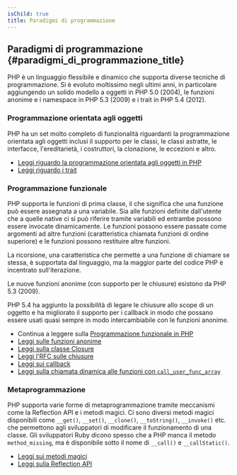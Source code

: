 ```yaml
---
isChild: true
title: Paradigmi di programmazione
---
```


## Paradigmi di programmazione {#paradigmi_di_programmazione_title}

PHP è un linguaggio flessibile e dinamico che supporta diverse tecniche di programmazione. Si è evoluto moltissimo negli
ultimi anni, in particolare aggiungendo un solido modello a oggetti in PHP 5.0 (2004), le funzioni anonime e i namespace
in PHP 5.3 (2009) e i trait in PHP 5.4 (2012).

### Programmazione orientata agli oggetti

PHP ha un set molto completo di funzionalità riguardanti la programmazione orientata agli oggetti inclusi il supporto per
le classi, le classi astratte, le interfacce, l'ereditarietà, i costruttori, la clonazione, le eccezioni e altro.

* [Leggi riguardo la programmazione orientata agli oggetti in PHP][oop]
* [Leggi riguardo i trait][traits]

### Programmazione funzionale

PHP supporta le funzioni di prima classe, il che significa che una funzione può essere assegnata a una variabile. Sia
alle funzioni definite dall'utente che a quelle native ci si può riferire tramite variabili ed entrambe possono essere
invocate dinamicamente. Le funzioni possono essere passate come argomenti ad altre funzioni (caratteristica chiamata
funzioni di ordine superiore) e le funzioni possono restituire altre funzioni.

La ricorsione, una caratteristica che permette a una funzione di chiamare se stessa, è supportata dal linguaggio, ma la
maggior parte del codice PHP è incentrato sull'iterazione.

Le nuove funzioni anonime (con supporto per le chiusure) esistono da PHP 5.3 (2009).

PHP 5.4 ha aggiunto la possibilità di legare le chiusure allo scope di un oggetto e ha migliorato il supporto per i
callback in modo che possano essere usati quasi sempre in modo intercambiabile con le funzioni anonime.

* Continua a leggere sulla [Programmazione funzionale in PHP](/pages/Functional-Programming.html)
* [Leggi sulle funzioni anonime][anonymous-functions]
* [Leggi sulla classe Closure][closure-class]
* [Leggi l'RFC sulle chiusure][closures-rfc]
* [Leggi sui callback][callables]
* [Leggi sulla chiamata dinamica alle funzioni con `call_user_func_array`][call-user-func-array]

### Metaprogrammazione

PHP supporta varie forme di metaprogrammazione tramite meccanismi come la Reflection API e i metodi magici. Ci sono
diversi metodi magici disponibili come `__get()`, `__set()`, `__clone()`, `__toString()`, `__invoke()` etc. che
permettono agli sviluppatori di modificare il funzionamento di una classe. Gli sviluppatori Ruby dicono spesso che a PHP
manca il metodo `method_missing`, ma è disponibile sotto il nome di `__call()` e `__callStatic()`.

* [Leggi sui metodi magici][magic-methods]
* [Leggi sulla Reflection API][reflection]

[namespaces]: http://php.net/manual/it/language.namespaces.php
[overloading]: http://php.net/manual/it/language.oop5.overloading.php
[oop]: http://www.php.net/manual/it/language.oop5.php
[anonymous-functions]: http://www.php.net/manual/it/functions.anonymous.php
[closure-class]: http://php.net/manual/it/class.closure.php
[callables]: http://php.net/manual/it/language.types.callable.php
[magic-methods]: http://php.net/manual/it/language.oop5.magic.php
[reflection]: http://www.php.net/manual/it/intro.reflection.php
[traits]: http://www.php.net/traits
[call-user-func-array]: http://php.net/manual/it/function.call-user-func-array.php
[closures-rfc]: https://wiki.php.net/rfc/closures
